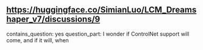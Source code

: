 ## https://huggingface.co/SimianLuo/LCM_Dreamshaper_v7/discussions/9

contains_question: yes
question_part: I wonder if ControlNet support will come, and if it will, when